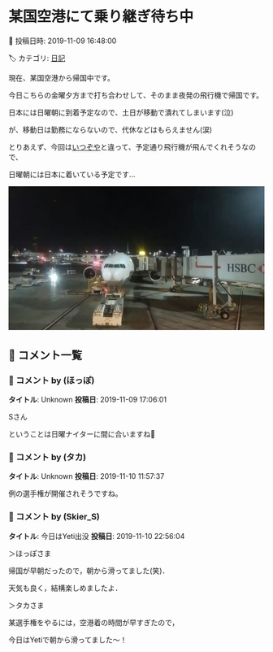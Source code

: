 # 某国空港にて乗り継ぎ待ち中

📅 投稿日時: 2019-11-09 16:48:00

🏷️ カテゴリ: [日記](cc4b5682fb7b8b144980957a978653fb0.md)

現在、某国空港から帰国中です。


今日こちらの金曜夕方まで打ち合わせして、そのまま夜発の飛行機で帰国です。


日本には日曜朝に到着予定なので、土日が移動で潰れてしまいます(泣)


が、移動日は勤務にならないので、代休などはもらえません(涙)





とりあえず、今回は[いつぞや](e92fd9b77cf4101ad39920848fc62b546.md)と違って、予定通り飛行機が飛んでくれそうなので、


日曜朝には日本に着いている予定です…







![bdbf4c0d368d93e5d271e503919293a5.jpg](images/bdbf4c0d368d93e5d271e503919293a5.jpg)

## 💬 コメント一覧

### 💬 コメント by (ほっぽ)
**タイトル**: Unknown
**投稿日**: 2019-11-09 17:06:01

Sさん



ということは日曜ナイターに間に合いますね🎵

### 💬 コメント by (タカ)
**タイトル**: Unknown
**投稿日**: 2019-11-10 11:57:37

例の選手権が開催されそうですね。

### 💬 コメント by (Skier_S)
**タイトル**: 今日はYeti出没
**投稿日**: 2019-11-10 22:56:04

＞ほっぽさま

帰国が早朝だったので，朝から滑ってました(笑)．

天気も良く，結構楽しめましたよ．



＞タカさま

某選手権をやるには，空港着の時間が早すぎたので，

今日はYetiで朝から滑ってました～！

